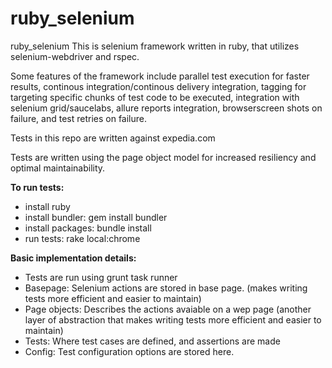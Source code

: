 # ruby_selenium
ruby_selenium
This is selenium framework written in ruby, that utilizes selenium-webdriver and rspec.

Some features of the framework include parallel test execution for faster results, continous integration/continous delivery integration, tagging for targeting specific chunks of test code to be executed, integration with selenium grid/saucelabs, allure reports integration, browserscreen shots on failure, and test retries on failure.

Tests in this repo are written against expedia.com

Tests are written using the page object model for increased resiliency and optimal maintainability.

**To run tests:**

- install ruby
- install bundler: gem install bundler
- install packages: bundle install
- run tests: rake local:chrome



**Basic implementation details:**

- Tests are run using grunt task runner
- Basepage:  Selenium actions are stored in base page. (makes writing tests more efficient and easier to maintain) 
- Page objects:  Describes the actions avaiable on a wep page (another layer of abstraction that makes writing tests more 
efficient and easier to maintain)
- Tests:  Where test cases are defined, and assertions are made
- Config:  Test configuration options are stored here.  
